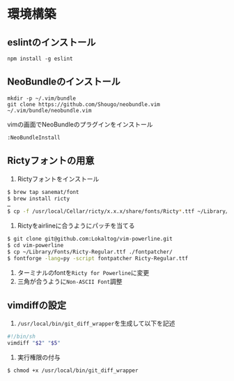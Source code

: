 # 環境構築

## eslintのインストール
```terminal
npm install -g eslint
```

## NeoBundleのインストール
```terminal
mkdir -p ~/.vim/bundle
git clone https://github.com/Shougo/neobundle.vim ~/.vim/bundle/neobundle.vim
```
vimの画面でNeoBundleのプラグインをインストール
```vim
:NeoBundleInstall
```

## Rictyフォントの用意

1. Rictyフォントをインストール

  ```bash
$ brew tap sanemat/font
$ brew install ricty
…
$ cp -f /usr/local/Cellar/ricty/x.x.x/share/fonts/Ricty*.ttf ~/Library/Fonts/
  ```

1. Rictyをairlineに合うようにパッチを当てる

  ```bash
$ git clone git@github.com:Lokaltog/vim-powerline.git
$ cd vim-powerline
$ cp ~/Library/Fonts/Ricty-Regular.ttf ./fontpatcher/
$ fontforge -lang=py -script fontpatcher Ricty-Regular.ttf
  ```

1. ターミナルのfontを`Ricty for Powerline`に変更
1. 三角が合うように`Non-ASCII Font`調整

## vimdiffの設定

1. `/usr/local/bin/git_diff_wrapper`を生成して以下を記述
  ```bash
#!/bin/sh
vimdiff "$2" "$5"
  ```

1. 実行権限の付与
  ```bash
$ chmod +x /usr/local/bin/git_diff_wrapper
  ```
